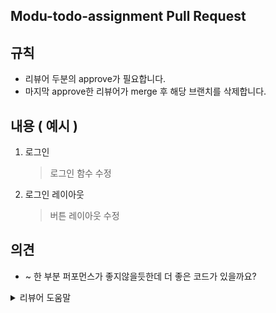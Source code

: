 ## Modu-todo-assignment Pull Request

## 규칙
* 리뷰어 두분의 approve가 필요합니다.
* 마지막 approve한 리뷰어가 merge 후 해당 브랜치를 삭제합니다.

<!-- 본인이 올린 PR에 대한 내용을 달아주세요 -->
## 내용 ( 예시 )
1. 로그인
    > 로그인 함수 수정
    
2. 로그인 레이아웃
    > 버튼 레이아웃 수정

<!-- PR을 올리며 아쉬운 부분이나 리뷰어의 
    도움이 필요한 부분을 남겨주세요 -->
## 의견
- ~ 한 부분 퍼포먼스가 좋지않을듯한데 더 좋은 코드가 있을까요?
    
<details><summary>리뷰어 도움말</summary>
<p>

> 리뷰 코멘트시 다음의 말머리를 사용해 주세요.
#### 머지 OK
  - [의견] - 더 나은 것으로 생각되는 코드가 있는 경우 제안
  - [질문] - 설명이 부족하거나 이 부분만으로는 이유를 알 수 없는 부분에 설명을 부탁
</p>
</details>